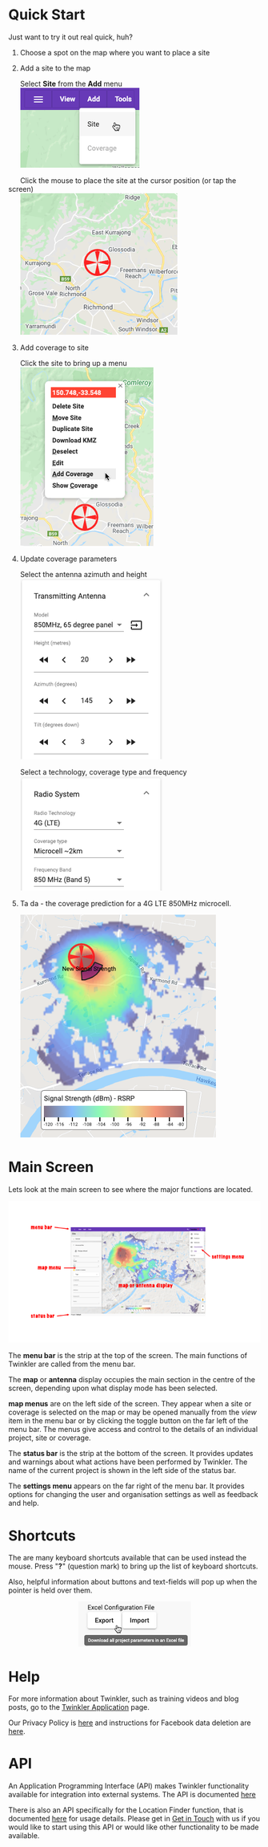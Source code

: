 # 
# Quick Start

Just want to try it out real quick, huh?

1. Choose a spot on the map where you want to place a site

2. Add a site to the map

&nbsp;&nbsp;&nbsp;&nbsp;&nbsp;&nbsp;Select **Site** from the **Add** menu<br>
&nbsp;&nbsp;&nbsp;&nbsp;&nbsp;&nbsp;![Add site from menu](/_media/menu_add_site.png)

&nbsp;&nbsp;&nbsp;&nbsp;&nbsp;&nbsp;Click the mouse to place the site at the cursor position (or tap the screen)<br>
&nbsp;&nbsp;&nbsp;&nbsp;&nbsp;&nbsp;![Add site to map](/_media/map_add_site.png)

3. Add coverage to site

&nbsp;&nbsp;&nbsp;&nbsp;&nbsp;&nbsp;Click the site to bring up a menu<br>
&nbsp;&nbsp;&nbsp;&nbsp;&nbsp;&nbsp;![Add site from menu](/_media/menu_add_coverage.png)

4. Update coverage parameters
   
&nbsp;&nbsp;&nbsp;&nbsp;&nbsp;&nbsp;Select the antenna azimuth and height<br>
&nbsp;&nbsp;&nbsp;&nbsp;&nbsp;&nbsp;![Add site from menu](/_media/menu_antenna.png)

&nbsp;&nbsp;&nbsp;&nbsp;&nbsp;&nbsp;Select a technology, coverage type and frequency<br> 
&nbsp;&nbsp;&nbsp;&nbsp;&nbsp;&nbsp;![Add site from menu](/_media/menu_radio_system.png)

5. Ta da - the coverage prediction for a 4G LTE 850MHz microcell.

&nbsp;&nbsp;&nbsp;&nbsp;&nbsp;&nbsp;![Add site from menu](/_media/coverage_example_01.png)

# Main Screen

Lets look at the main screen to see where the major functions are located.

<div style="text-align:center"><img src="_media/overview.png" /></div>

The **menu bar** is the strip at the top of the screen. The main functions of Twinkler are called from the menu bar.

The **map** or **antenna** display occupies the main section in the centre of the screen, depending upon what display mode has been selected.

**map menus** are on the left side of the screen. They appear when a site or coverage is selected on the map or may be opened manually from the *view* item in the menu bar or by clicking the toggle button on the far left of the menu bar. The menus give access and control to the details of an individual project, site or coverage.

The **status bar** is the strip at the bottom of the screen. It provides updates and warnings about what actions have been performed by Twinkler. The name of the current project is shown in the left side of the status bar.

The **settings menu** appears on the far right of the menu bar. It provides options for changing the user and organisation settings as well as feedback and help.

# Shortcuts

The are many keyboard shortcuts available that can be used instead the mouse. Press "**?**" (question mark) to bring up the list of keyboard shortcuts.

Also, helpful information about buttons and text-fields will pop up when the pointer is held over them.

<div style="text-align:center"><img src="_media/hover_example.png" /></div>

# Help

For more information about Twinkler, such as training videos and blog posts, go to the [Twinkler Application](https://www.twinkler.app/) page.

Our Privacy Policy is [here](/privacy-policy.md) and instructions for Facebook data deletion are [here](/facebook-data-deletion.md).

# API

An Application Programming Interface (API) makes Twinkler functionality available for integration into external systems. The API is documented [here](api.md)

There is also an API specifically for the Location Finder function, that is documented [here](https://twinkler.io/TwinklerAPITestClient.html) for usage details. Please get in [Get in Touch](https://www.twinkler.app/) with us if you would like to start using this API or would like other functionality to be made available.
